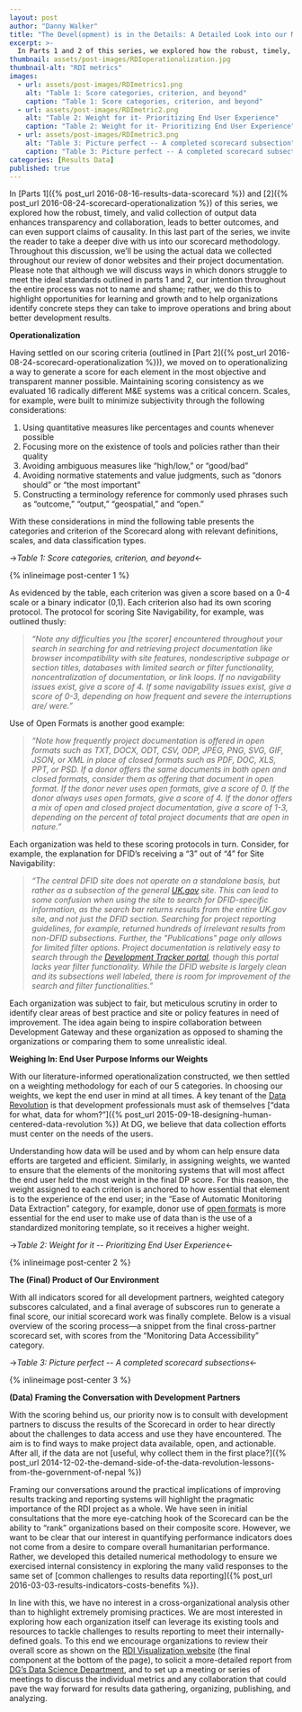 ```yaml
---
layout: post
author: "Danny Walker"
title: "The Devel(opment) is in the Details: A Detailed Look into our Metrics" 
excerpt: >-
  In Parts 1 and 2 of this series, we explored how the robust, timely, and valid collection of output data enhances transparency and collaboration, leads to better outcomes, and can even support claims of causality. In this last part of the series, we invite the reader to take a deeper dive with us into our scorecard methodology....
thumbnail: assets/post-images/RDIoperationalization.jpg
thumbnail-alt: "RDI metrics"
images:
  - url: assets/post-images/RDImetrics1.png
    alt: "Table 1: Score categories, criterion, and beyond"
    caption: "Table 1: Score categories, criterion, and beyond"
  - url: assets/post-images/RDImetric2.png
    alt: "Table 2: Weight for it- Prioritizing End User Experience"
    caption: "Table 2: Weight for it- Prioritizing End User Experience"
  - url: assets/post-images/RDImetric3.png
    alt: "Table 3: Picture perfect -- A completed scorecard subsection"
    caption: "Table 3: Picture perfect -- A completed scorecard subsection"
categories: [Results Data]
published: true
---
```


In [Parts 1]({% post_url 2016-08-16-results-data-scorecard %}) and [2]({% post_url 2016-08-24-scorecard-operationalization %}) of this series, we explored how the robust, timely, and valid collection of output data enhances transparency and collaboration, leads to better outcomes, and can even support claims of causality. In this last part of the series, we invite the reader to take a deeper dive with us into our scorecard methodology. Throughout this discussion, we’ll be using the actual data we collected throughout our review of donor websites and their project documentation. Please note that although we will discuss ways in which donors struggle to meet the ideal standards outlined in parts 1 and 2, our intention throughout the entire process was not to name and shame; rather, we do this to highlight opportunities for learning and growth and to help organizations identify concrete steps they can take to improve operations and bring about better development results.

**Operationalization**

Having settled on our scoring criteria (outlined in [Part 2]({% post_url 2016-08-24-scorecard-operationalization %})), we moved on to operationalizing a way to generate a score for each element in the most objective and transparent manner possible. Maintaining scoring consistency as we evaluated 16 radically different M&E systems was a critical concern. Scales, for example, were built to minimize subjectivity through the following considerations:
 1. Using quantitative measures like percentages and counts whenever possible
 2. Focusing more on the existence of tools and policies rather than their quality
 3. Avoiding ambiguous measures like “high/low,” or “good/bad”
 4. Avoiding normative statements and value judgments, such as “donors should” or “the most important”
 5. Constructing a terminology reference for commonly used phrases such as “outcome,” “output,” “geospatial,” and “open.”

With these considerations in mind the following table presents the categories and criterion of the Scorecard along with relevant definitions, scales, and data classification types.

->*Table 1: Score categories, criterion, and beyond*<-

{% inlineimage post-center 1 %}

As evidenced by the table, each criterion was given a score based on a 0-4 scale or a binary indicator (0,1). Each criterion also had its own scoring protocol. The protocol for scoring Site Navigability, for example, was outlined thusly:

> *“Note any difficulties you [the scorer] encountered throughout your search in searching for and retrieving project documentation like browser incompatibility with site features, nondescriptive subpage or section titles, databases with limited search or filter functionality, noncentralization of documentation, or link loops. If no navigability issues exist, give a score of 4.  If some navigability issues exist, give a score of 0-3, depending on how frequent and severe the interruptions are/ were.”*

Use of Open Formats is another good example:

> *“Note how frequently project documentation is offered in open formats such as TXT, DOCX, ODT, CSV, ODP, JPEG, PNG, SVG, GIF, JSON, or XML in place of closed formats such as PDF, DOC, XLS, PPT, or PSD. If a donor offers the same documents in both open and closed formats, consider them as offering that document in open format. If the donor never uses open formats, give a score of 0. If the donor always uses open formats, give a score of 4.  If the donor offers a mix of open and closed project documentation, give a score of 1-3, depending on the percent of total project documents that are open in nature.”*

Each organization was held to these scoring protocols in turn. Consider, for example, the explanation for DFID’s receiving a “3” out of “4” for Site Navigability:

> *“The central DFID site does not operate on a standalone basis, but rather as a subsection of the general [UK.gov](https://www.gov.uk) site. This can lead to some confusion when using the site to search for DFID-specific information, as the search bar returns results from the entire UK.gov site, and not just the DFID section. Searching for project reporting guidelines, for example, returned hundreds of irrelevant results from non-DFID subsections. Further, the "Publications" page only allows for limited filter options. Project documentation is relatively easy to search through the [Development Tracker portal](https://devtracker.dfid.gov.uk/location/country), though this portal lacks year filter functionality. While the DFID website is largely clean and its subsections well labeled, there is room for improvement of the search and filter functionalities.”*

Each organization was subject to fair, but meticulous scrutiny in order to identify clear areas of best practice and site or policy features in need of improvement. The idea again being to inspire collaboration between Development Gateway and these organization as opposed to shaming the organizations or comparing them to some unrealistic ideal.

**Weighing In: End User Purpose Informs our Weights**

With our literature-informed operationalization constructed, we then settled on a weighting methodology for each of our 5 categories. In choosing our weights, we kept the end user in mind at all times. A key tenant of the [Data Revolution](http://www.undatarevolution.org/data-revolution/) is that development professionals must ask of themselves [“data for what, data for whom?”]({% post_url 2015-09-18-designing-human-centered-data-revolution %})  At DG, we believe that data collection efforts must center on the needs of the users.

Understanding how data will be used and by whom can help ensure data efforts are targeted and efficient. Similarly, in assigning weights, we wanted to ensure that the elements of the monitoring systems that will most affect the end user held the most weight in the final DP score. For this reason, the weight assigned to each criterion is anchored to how essential that element is to the experience of the end user; in the “Ease of Automatic Monitoring Data Extraction” category, for example, donor use of [open formats](https://www.data.gov/developers/blog/primer-machine-readability-online-documents-and-data) is more essential for the end user to make use of data than is the use of a standardized monitoring template, so it receives a higher weight.

->*Table 2: Weight for it -- Prioritizing End User Experience*<-

{% inlineimage post-center 2 %}

**The (Final) Product of Our Environment**

With all indicators scored for all development partners, weighted category subscores calculated, and a final average of subscores run to generate a final score, our initial scorecard work was finally complete. Below is a visual overview of the scoring process—a snippet from the final cross-partner scorecard set, with scores from the “Monitoring Data Accessibility” category.

->*Table 3: Picture perfect -- A completed scorecard subsections*<-

{% inlineimage post-center 3 %}


**(Data) Framing the Conversation with Development Partners**

With the scoring behind us, our priority now is to consult with development partners to discuss the results of the Scorecard in order to hear directly about the challenges to data access and use they have encountered.  The aim is to find ways to make project data available, open, and actionable. After all, if the data are not [useful, why collect them in the first place?]({% post_url 2014-12-02-the-demand-side-of-the-data-revolution-lessons-from-the-government-of-nepal %})

Framing our conversations around the practical implications of improving results tracking and reporting systems will highlight the pragmatic importance of the RDI project as a whole. We have seen in initial consultations that the more eye-catching hook of the Scorecard can be the ability to “rank” organizations based on their composite score. However, we want to be clear that our interest in quantifying performance indicators does not come from a desire to compare overall humanitarian performance. Rather, we developed this detailed numerical methodology to ensure we exercised internal consistency in exploring the many valid responses to the same set of [common challenges to results data reporting]({% post_url 2016-03-03-results-indicators-costs-benefits %}).

In line with this, we have no interest in a cross-organizational analysis other than to highlight extremely promising practices. We are most interested in exploring how each organization itself can leverage its existing tools and resources to tackle challenges to results reporting to meet their internally-defined goals. To this end we encourage organizations to review their overall score as shown on the [RDI Visualization website](http://rdi.developmentgateway.org/#/?_k=qn1l0q) (the final component at the bottom of the page), to solicit a more-detailed report from [DG’s Data Science Department](mailto:dwalker@developmentgateway.org), and to set up a meeting or series of meetings to discuss the individual metrics and any collaboration that could pave the way forward for results data gathering, organizing, publishing, and analyzing.
